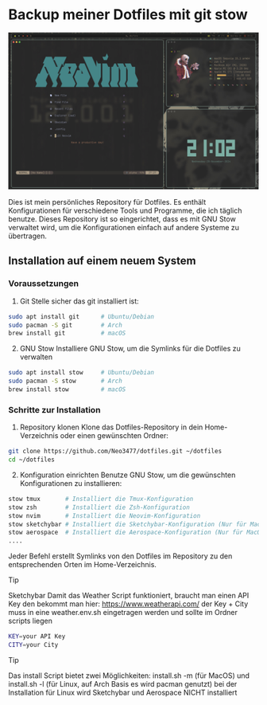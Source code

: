# Backup meiner Dotfiles mit git stow


![Screenshot](Screenshot.jpg)


Dies ist mein persönliches Repository für Dotfiles. Es enthält Konfigurationen für verschiedene Tools und Programme, die ich täglich benutze. Dieses Repository ist so eingerichtet, dass es mit GNU Stow verwaltet wird, um die Konfigurationen einfach auf andere Systeme zu übertragen.

## Installation auf einem neuem System

### Voraussetzungen

1. Git
Stelle sicher das git installiert ist:

```bash
sudo apt install git      # Ubuntu/Debian
sudo pacman -S git        # Arch
brew install git          # macOS
```

2. GNU Stow
Installiere GNU Stow, um die Symlinks für die Dotfiles zu verwalten

```bash
sudo apt install stow     # Ubuntu/Debian
sudo pacman -S stow       # Arch
brew install stow         # macOS
```

### Schritte zur Installation

1. Repository klonen
Klone das Dotfiles-Repository in dein Home-Verzeichnis oder einen gewünschten Ordner:

```bash
git clone https://github.com/Neo3477/dotfiles.git ~/dotfiles
cd ~/dotfiles
```

2. Konfiguration einrichten
Benutze GNU Stow, um die gewünschten Konfigurationen zu installieren:

```bash
stow tmux       # Installiert die Tmux-Konfiguration
stow zsh        # Installiert die Zsh-Konfiguration
stow nvim       # Installiert die Neovim-Konfiguration
stow sketchybar # Installiert die Sketchybar-Konfiguration (Nur für MacOS)
stow aerospace  # Installiert die Aerospace-Konfiguration (Nur für MacOS)
....
```

Jeder Befehl erstellt Symlinks von den Dotfiles im Repository zu den entsprechenden Orten im Home-Verzeichnis.

>[!TIP]
>Sketchybar
>Damit das Weather Script funktioniert, braucht man einen API Key
>den bekommt man hier: https://www.weatherapi.com/
>der Key + City muss in eine weather.env.sh eingetragen werden
>und sollte im Ordner scripts liegen

```bash
KEY=your API Key
CITY=your City
```

>[!TIP]
>Das install Script bietet zwei Möglichkeiten:
>install.sh -m (für MacOS) und
>install.sh -l (für Linux, auf Arch Basis es wird pacman genutzt)
>bei der Installation für Linux wird Sketchybar und Aerospace NICHT installiert


